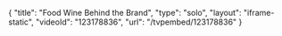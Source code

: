 {
    "title": "Food   Wine  Behind the Brand",
    "type": "solo",
    "layout": "iframe-static",
    "videoId": "123178836",
    "url": "\/tvpembed\/123178836"
}
